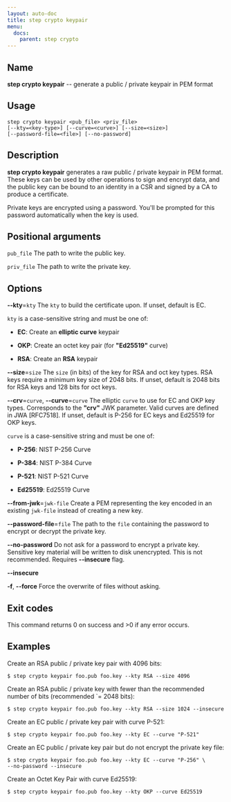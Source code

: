 ```yaml
---
layout: auto-doc
title: step crypto keypair
menu:
  docs:
    parent: step crypto
---
```


## Name
**step crypto keypair** -- generate a public / private keypair in PEM format

## Usage

```raw
step crypto keypair <pub_file> <priv_file>
[--kty=<key-type>] [--curve=<curve>] [--size=<size>]
[--password-file=<file>] [--no-password]
```

## Description

**step crypto keypair** generates a raw public /
private keypair in PEM format. These keys can be used by other operations
to sign and encrypt data, and the public key can be bound to an identity
in a CSR and signed by a CA to produce a certificate.

Private keys are encrypted using a password. You'll be prompted for this
password automatically when the key is used.

## Positional arguments

`pub_file`
The path to write the public key.

`priv_file`
The path to write the private key.

## Options


**--kty**=`kty`
The `kty` to build the certificate upon.
If unset, default is EC.

`kty` is a case-sensitive string and must be one of:

- **EC**: Create an **elliptic curve** keypair

- **OKP**: Create an octet key pair (for **"Ed25519"** curve)

- **RSA**: Create an **RSA** keypair

**--size**=`size`
The `size` (in bits) of the key for RSA and oct key types. RSA keys require a
minimum key size of 2048 bits. If unset, default is 2048 bits for RSA keys and 128 bits for oct keys.

**--crv**=`curve`, **--curve**=`curve`
The elliptic `curve` to use for EC and OKP key types. Corresponds
to the **"crv"** JWK parameter. Valid curves are defined in JWA [RFC7518]. If
unset, default is P-256 for EC keys and Ed25519 for OKP keys.

`curve` is a case-sensitive string and must be one of:

- **P-256**: NIST P-256 Curve

- **P-384**: NIST P-384 Curve

- **P-521**: NIST P-521 Curve

- **Ed25519**: Ed25519 Curve

**--from-jwk**=`jwk-file`
Create a PEM representing the key encoded in an
existing `jwk-file` instead of creating a new key.

**--password-file**=`file`
The path to the `file` containing the password to encrypt or decrypt the private key.

**--no-password**
Do not ask for a password to encrypt a private key. Sensitive key material will
be written to disk unencrypted. This is not recommended. Requires **--insecure** flag.

**--insecure**


**-f**, **--force**
Force the overwrite of files without asking.

## Exit codes

This command returns 0 on success and >0 if any error occurs.

## Examples

Create an RSA public / private key pair with 4096 bits:

```shell
$ step crypto keypair foo.pub foo.key --kty RSA --size 4096
```

Create an RSA public / private key with fewer than the recommended number of
bits (recommended `= 2048 bits):

```shell
$ step crypto keypair foo.pub foo.key --kty RSA --size 1024 --insecure
```

Create an EC public / private key pair with curve P-521:

```shell
$ step crypto keypair foo.pub foo.key --kty EC --curve "P-521"
```

Create an EC public / private key pair but do not encrypt the private key file:

```shell
$ step crypto keypair foo.pub foo.key --kty EC --curve "P-256" \
--no-password --insecure
```

Create an Octet Key Pair with curve Ed25519:

```shell
$ step crypto keypair foo.pub foo.key --kty OKP --curve Ed25519
```


